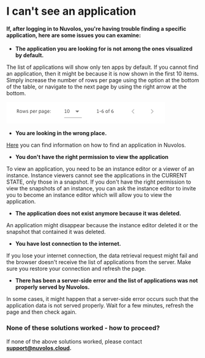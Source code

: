 # I can't see an application

#### If, after logging in to Nuvolos, you're having trouble finding a specific application, here are some issues you can examine:

* **The application you are looking for is not among the ones visualized by default.**

The list of applications will show only ten apps by default. If you cannot find an application, then it might be because it is now shown in the first 10 items. Simply increase the number of rows per page using the option at the bottom of the table, or navigate to the next page by using the right arrow at the bottom.

![](../../.gitbook/assets/screen-shot-2020-06-11-at-8.58.57-am.png)

* **You are looking in the wrong place.**

[Here](../../getting-started/work-with-applications/find-an-application.md) you can find information on how to find an application in Nuvolos.

* **You don't have the right permission to view the application**

To view an application, you need to be an instance editor or a viewer of an instance. Instance viewers cannot see the applications in the CURRENT STATE, only those in a snapshot. If you don't have the right permission to view the snapshots of an instance, you can ask the instance editor to invite you to become an instance editor which will allow you to view the application.

* **The application does not exist anymore because it was deleted.**

An application might disappear because the instance editor deleted it or the snapshot that contained it was deleted.

* **You have lost connection to the internet.**

If you lose your internet connection, the data retrieval request might fail and the browser doesn't receive the list of applications from the server. Make sure you restore your connection and refresh the page.

* **There has been a server-side error and the list of applications was not properly served by Nuvolos.**

In some cases, it might happen that a server-side error occurs such that the application data is not served properly. Wait for a few minutes, refresh the page and then check again.  


### None of these solutions worked - how to proceed?

If none of the above solutions worked, please contact [**support@nuvolos.cloud**](mailto:support@nuvolos.cloud)**.**

